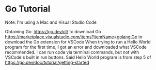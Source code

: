 # Go Tutorial
Note: I'm using a Mac and Visual Studio Code

Obtaining Go:
https://go.dev/dl/ to download Go
https://marketplace.visualstudio.com/items?itemName=golang.Go to download the Go extension for VSCode
When trying to run a Hello World program for the first time, I got an error and downloaded what VSCode recommended. I can run code via terminal commands, but not with VSCode's built in run buttons.
Said Hello World program is from step 5 of https://go.dev/doc/tutorial/getting-started
